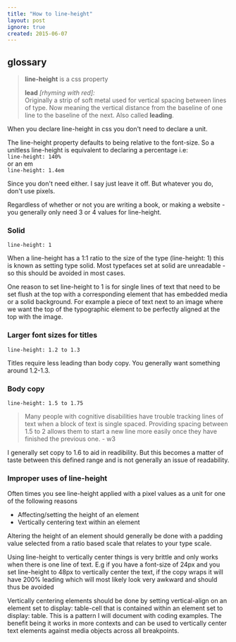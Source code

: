 ```yaml
---
title: "How to line-height"
layout: post
ignore: true
created: 2015-06-07
---
```

## glossary

> **line-height** is a css property
> 
> **lead** _[rhyming with red]:_  
> Originally a strip of soft metal used for vertical spacing between lines of type. Now meaning the vertical distance from the baseline of one line to the baseline of the next. Also called **leading**.

When you declare line-height in css you don't need to declare a unit.

The line-height property defaults to being relative to the font-size. So a unitless line-height is equivalent to declaring a percentage i.e:  
`line-height: 140%`  
or an em  
`line-height: 1.4em`

Since you don't need either. I say just leave it off. But whatever you do, don't use pixels.

Regardless of whether or not you are writing a book, or making a website - you generally only need 3 or 4 values for line-height.

### Solid
`line-height: 1`

When a line-height has a 1:1 ratio to the size of the type (line-height: 1) this is known as setting type solid. Most typefaces set at solid are unreadable - so this should be avoided in most cases.

One reason to set line-height to 1 is for single lines of text that need to be set flush at the top with a corresponding element that has embedded media or a solid background. For example a piece of text next to an image where we want the top of the typographic element to be perfectly aligned at the top with the image.

### Larger font sizes for titles

`line-height: 1.2 to 1.3`

Titles require less leading than body copy. You generally want something around 1.2-1.3.

### Body copy
```line-height: 1.5 to 1.75```

> Many people with cognitive disabilities have trouble tracking lines of text when a block of text is single spaced. Providing spacing between 1.5 to 2 allows them to start a new line more easily once they have finished the previous one. - w3

I generally set copy to 1.6 to aid in readibility. But this becomes a matter of taste between this defined range and is not generally an issue of readability.

### Improper uses of line-height

Often times you see line-height applied with a pixel values as a unit for one of the following reasons

*   Affecting/setting the height of an element
*   Vertically centering text within an element

Altering the height of an element should generally be done with a padding value selected from a ratio based scale that relates to your type scale.

Using line-height to vertically center things is very brittle and only works when there is one line of text. E.g if you have a font-size of 24px and you set line-height to 48px to vertically center the text, if the copy wraps it will have 200% leading which will most likely look very awkward and should thus be avoided

Vertically centering elements should be done by setting vertical-align on an element set to display: table-cell that is contained within an element set to display: table. This is a pattern I will document with coding examples. The benefit being it works in more contexts and can be used to vertically center text elements against media objects across all breakpoints.

